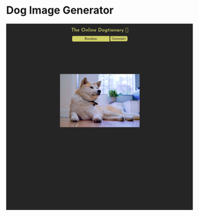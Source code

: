 # Dog Image Generator

<a href="https://rojansapkota.com.np/">
         <img alt="Image" src="Snapshot.png">
      </a>
